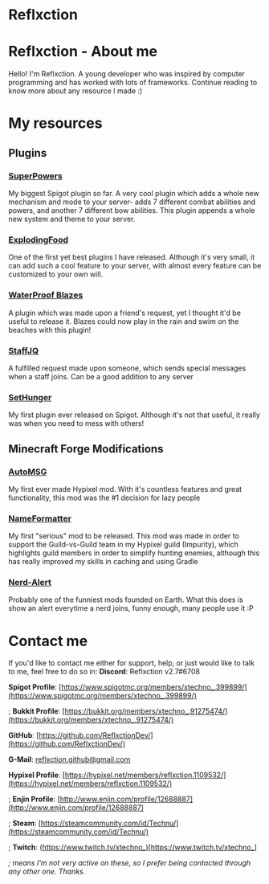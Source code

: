 # Reflxction

# Reflxction - About me

Hello! I'm Reflxction. A young developer who was inspired by computer programming and has worked with lots of frameworks. Continue reading to know more about any resource I made :)

# My resources

## Plugins
### [SuperPowers](https://reflxctiondev.github.io/SuperPowers)
My biggest Spigot plugin so far. A very cool plugin which adds a whole new mechanism and mode to your server- adds 7 different combat abilities and powers, and another 7 different bow abilities. This plugin appends a whole new system and theme to your server.
### [ExplodingFood](https://reflxctiondev.github.io/ExplodingFood)
One of the first yet best plugins I have released. Although it's very small, it can add such a cool feature to your server, with almost every feature can be customized to your own will.
### [WaterProof Blazes](https://reflxctiondev.github.io/WaterProofBlazes)
A plugin which was made upon a friend's request, yet I thought it'd be useful to release it. Blazes could now play in the rain and swim on the beaches with this plugin!
### [StaffJQ](https://reflxctiondev.github.io/StaffJQ)
A fulfilled request made upon someone, which sends special messages when a staff joins. Can be a good addition to any server
### [SetHunger](https://reflxctiondev.github.io/SetHunger)
My first plugin ever released on Spigot. Although it's not that useful, it really was when you need to mess with others!
## Minecraft Forge Modifications
### [AutoMSG](https://reflxctiondev.github.io/AutoMSG)
My first ever made Hypixel mod. With it's countless features and great functionality, this mod was the #1 decision for lazy people
### [NameFormatter](https://reflxctiondev.github.io/NameFormatter)
My first "serious" mod to be released. This mod was made in order to support the Guild-vs-Guild team in my Hypixel guild (Impurity), which highlights guild members in order to simplify hunting enemies, although this has really improved my skills in caching and using Gradle
### [Nerd-Alert](https://reflxctiondev.github.io/Nerd-Alert)
Probably one of the funniest mods founded on Earth. What this does is show an alert everytime a nerd joins, funny enough, many people use it :P

# Contact me
If you'd like to contact me either for support, help, or just would like to talk to me, feel free to do so in:
**Discord**: Reflxction v2.7#6708

**Spigot Profile**: [https://www.spigotmc.org/members/xtechno_.399899/](https://www.spigotmc.org/members/xtechno_.399899/)

; **Bukkit Profile**: [https://bukkit.org/members/xtechno_.91275474/](https://bukkit.org/members/xtechno_.91275474/)

**GitHub**: [https://github.com/ReflxctionDev/](https://github.com/ReflxctionDev/)

**G-Mail**: reflxction.github@gmail.com

**Hypixel Profile**: [https://hypixel.net/members/reflxction.1109532/](https://hypixel.net/members/reflxction.1109532/)

; **Enjin Profile**: [http://www.enjin.com/profile/12688887](http://www.enjin.com/profile/12688887)

; **Steam**: [https://steamcommunity.com/id/Technu/](https://steamcommunity.com/id/Technu/)

; **Twitch**: (https://www.twitch.tv/xtechno_)[https://www.twitch.tv/xtechno_]

*; means I'm not very active on these, so I prefer being contacted through any other one. Thanks.* 
